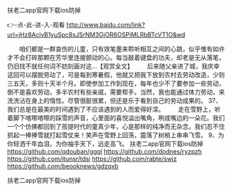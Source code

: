 
扶老二app官网下载ios防掉




👉-点-此-进-入-观看  http://www.baidu.com/link?url=jHz8AcivB1yuSpc8sJSrNM3GjOR6OSPiMLRbBTcVT1O&wd




　　咱们都是一群哀伤的儿童，只有效笔墨来聆听相互之间的心跳，似乎惟有如许才不会打碎那颗在芳华里连接颤动的心。每当敲着键盘的功夫，却老是无从落笔，仍旧找不就任何词不妨刻画对这...【观赏全文】
　　后来随父亲进了城，我庆幸这回可以摆脱劳动了，可是每到寒暑假，他就又把我下放到农村去劳动改造，少则三五天，多则十天半个月。即使参加工作到现在，每年也少不了要参加一些劳动，倒不是喜欢劳动，多半农村有些亲戚，需要帮手。当然，我也能通过体力劳动，来洗洗沾在身上的惰性。尽管很脏很累，但还是乐于看到自己的劳动成果的。
	37、我们总是在最美的时间遇到了不应该遇到的人而爱得好深。
　　走在雪野上，听着脚下喀嚓喀嚓的踩雪的声音，心里面的喜悦溢出嘴角，咧成嘴边的一朵花。我们一个个仿佛都回到了孩提时代的童真少年，心是那样的纯净而无杂念。我们忍不住抓起一捧捧雪就打起雪仗来！笑声在雪野上回荡，震落了树梢上串串飞雪。
	9、为你轻洒千年血泪，为你袖手天下，远走高飞。
扶老二app官网下载ios防掉 https://github.com/qdouban/ggql
https://github.com/dodnes/ryzpzh
https://github.com/itunsr/tdsi
https://github.com/rabte/swiz
https://github.com/beooknews/gdzqxb





扶老二app官网下载ios防掉
